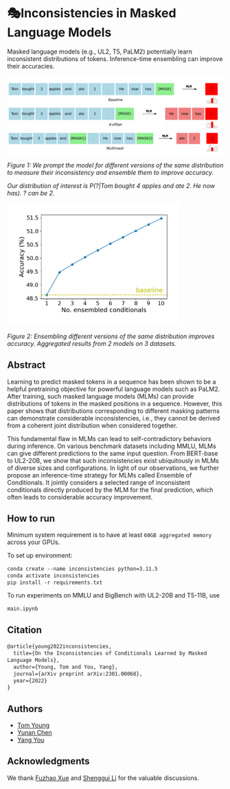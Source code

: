 # 🎭Inconsistencies in Masked Language Models
Masked language models (e.g., UL2, T5, PaLM2) potentially learn inconsistent distributions of tokens. Inference-time ensembling can improve their accuracies.

<img src="pics/masking_patterns.png" title="conditionals" width="700"/>

*Figure 1: We prompt the model for different versions of the same distribution to measure their inconsistency and ensemble them to improve accuracy.*

*Our distribution of interest is P(?|Tom bought 4 apples and ate 2. He now has).   ? can be 2.*

<img src="pics/eoc_aggregated_accuracies.png" title="eoc_aggregated_accuracies" width="400"/>

*Figure 2: Ensembling different versions of the same distribution improves accuracy. Aggregated results from 2 models on 3 datasets.*



## Abstract

Learning to predict masked tokens in a sequence has been shown to be a helpful pretraining objective for powerful language models such as PaLM2. After training, such masked language models (MLMs) can provide distributions of tokens in the masked positions in a sequence. However, this paper shows that distributions corresponding to different masking patterns can demonstrate considerable inconsistencies, i.e., they cannot be derived from a coherent joint distribution when considered together. 

This fundamental flaw in MLMs can lead to self-contradictory behaviors during inference. On various benchmark datasets including MMLU, MLMs can give different predictions to the same input question. From BERT-base to UL2-20B, we show that such inconsistencies exist ubiquitously in MLMs of diverse sizes and configurations. In light of our observations, we further propose an inference-time strategy for MLMs called Ensemble of Conditionals. It jointly considers a selected range of inconsistent conditionals directly produced by the MLM for the final prediction, which often leads to considerable accuracy improvement.

## How to run

Minimum system requirement is to have at least ```60GB aggregated memory``` across your GPUs.

To set up environment:

```
conda create --name inconsistencies python=3.11.5
conda activate inconsistencies
pip install -r requirements.txt
```

To run experiments on MMLU and BigBench with UL2-20B and T5-11B, use 
```
main.ipynb
```

## Citation

```
@article{young2022inconsistencies,
  title={On the Inconsistencies of Conditionals Learned by Masked Language Models},
  author={Young, Tom and You, Yang},
  journal={arXiv preprint arXiv:2301.00068},
  year={2022}
}
```


## Authors

- [Tom Young](https://tomyoung903.github.io/)
- [Yunan Chen](https://chen1yunan.github.io/chenyunan.github.io/)
- [Yang You](https://www.comp.nus.edu.sg/~youy/)

## Acknowledgments

We thank [Fuzhao Xue](https://xuefuzhao.github.io/) and [Shenggui Li](https://franklee.xyz/) for the valuable discussions.

